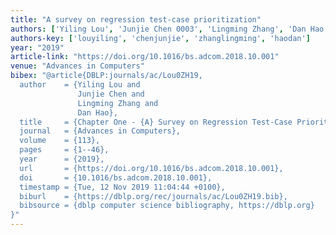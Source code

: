 ```yaml
---
title: "A survey on regression test-case prioritization"
authors: ['Yiling Lou', 'Junjie Chen 0003', 'Lingming Zhang', 'Dan Hao']
authors-key: ['louyiling', 'chenjunjie', 'zhanglingming', 'haodan']
year: "2019"
article-link: "https://doi.org/10.1016/bs.adcom.2018.10.001"
venue: "Advances in Computers"
bibex: "@article{DBLP:journals/ac/Lou0ZH19,
  author    = {Yiling Lou and
               Junjie Chen and
               Lingming Zhang and
               Dan Hao},
  title     = {Chapter One - {A} Survey on Regression Test-Case Prioritization},
  journal   = {Advances in Computers},
  volume    = {113},
  pages     = {1--46},
  year      = {2019},
  url       = {https://doi.org/10.1016/bs.adcom.2018.10.001},
  doi       = {10.1016/bs.adcom.2018.10.001},
  timestamp = {Tue, 12 Nov 2019 11:04:44 +0100},
  biburl    = {https://dblp.org/rec/journals/ac/Lou0ZH19.bib},
  bibsource = {dblp computer science bibliography, https://dblp.org}
}"
---
```

